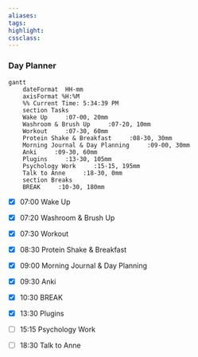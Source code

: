 ```yaml
---
aliases:  
tags:
highlight:  
cssclass:
---
```

### Day Planner
```mermaid
gantt
    dateFormat  HH-mm
    axisFormat %H:%M
    %% Current Time: 5:34:39 PM
    section Tasks
    Wake Up     :07-00, 20mm
    Washroom & Brush Up     :07-20, 10mm
    Workout     :07-30, 60mm
    Protein Shake & Breakfast     :08-30, 30mm
    Morning Journal & Day Planning     :09-00, 30mm
    Anki     :09-30, 60mm
    Plugins     :13-30, 105mm
    Psychology Work     :15-15, 195mm
    Talk to Anne     :18-30, 0mm
    section Breaks
    BREAK     :10-30, 180mm
```

- [x] 07:00 Wake Up
- [x] 07:20 Washroom & Brush Up
- [x] 07:30 Workout
- [x] 08:30 Protein Shake & Breakfast
- [x] 09:00 Morning Journal & Day Planning
- [x] 09:30 Anki
- [x] 10:30 BREAK
- [x] 13:30 Plugins
- [ ] 15:15 Psychology Work
- [ ] 18:30 Talk to Anne

